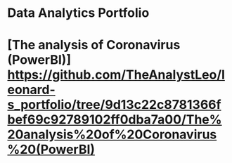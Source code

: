 # Data Analytics Portfolio


# [The analysis of Coronavirus (PowerBI)] https://github.com/TheAnalystLeo/leonard-s_portfolio/tree/9d13c22c8781366fbef69c92789102ff0dba7a00/The%20analysis%20of%20Coronavirus%20(PowerBI)
